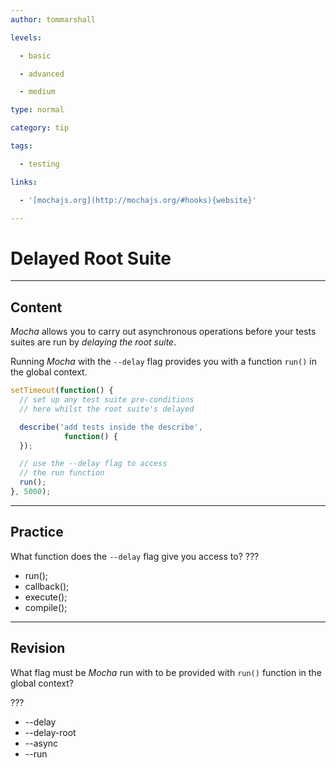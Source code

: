 ```yaml
---
author: tommarshall

levels:

  - basic

  - advanced

  - medium

type: normal

category: tip

tags:

  - testing

links:

  - '[mochajs.org](http://mochajs.org/#hooks){website}'

---
```


# Delayed Root Suite

---

## Content

_Mocha_ allows you to carry out asynchronous operations before your tests suites are run by _delaying the root suite_.

Running _Mocha_ with the `--delay` flag provides you with a function `run()` in the global context.

```JavaScript
setTimeout(function() {
  // set up any test suite pre-conditions
  // here whilst the root suite's delayed

  describe('add tests inside the describe',
            function() {
  });

  // use the --delay flag to access
  // the run function
  run();
}, 5000);
```

---

## Practice

What function does the `--delay` flag give you access to? ???

- run();
- callback();
- execute();
- compile();

---

## Revision

What flag must be _Mocha_ run with to be provided with `run()` function in the global context?

???

- --delay
- --delay-root
- --async
- --run
